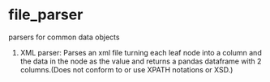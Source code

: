 # file_parser
parsers for common data objects

1. XML parser: Parses an xml file turning each leaf node into a column and the data in the node as the value and returns a pandas dataframe with 2 columns.(Does not conform to or use XPATH notations or XSD.)
